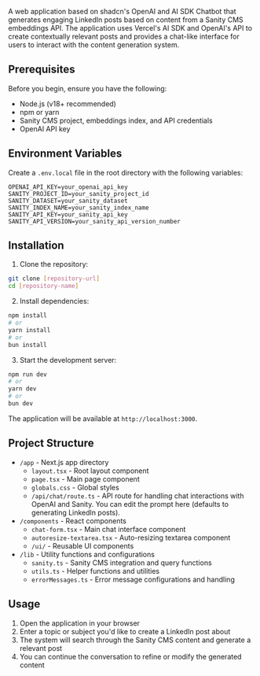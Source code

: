 A web application based on shadcn's OpenAI and AI SDK Chatbot that generates engaging LinkedIn posts based on content from a Sanity CMS embeddings API. The application uses Vercel's AI SDK and OpenAI's API to create contextually relevant posts and provides a chat-like interface for users to interact with the content generation system.

## Prerequisites

Before you begin, ensure you have the following:

- Node.js (v18+ recommended)
- npm or yarn
- Sanity CMS project, embeddings index, and API credentials
- OpenAI API key

## Environment Variables

Create a `.env.local` file in the root directory with the following variables:

```env
OPENAI_API_KEY=your_openai_api_key
SANITY_PROJECT_ID=your_sanity_project_id
SANITY_DATASET=your_sanity_dataset
SANITY_INDEX_NAME=your_sanity_index_name
SANITY_API_KEY=your_sanity_api_key
SANITY_API_VERSION=your_sanity_api_version_number
```

## Installation

1. Clone the repository:

```bash
git clone [repository-url]
cd [repository-name]
```

2. Install dependencies:

```bash
npm install
# or
yarn install
# or
bun install
```

3. Start the development server:

```bash
npm run dev
# or
yarn dev
# or
bun dev
```

The application will be available at `http://localhost:3000`.

## Project Structure

- `/app` - Next.js app directory
  - `layout.tsx` - Root layout component
  - `page.tsx` - Main page component
  - `globals.css` - Global styles
  - `/api/chat/route.ts` - API route for handling chat interactions with OpenAI and Sanity. You can edit the prompt here (defaults to generating LinkedIn posts).
- `/components` - React components
  - `chat-form.tsx` - Main chat interface component
  - `autoresize-textarea.tsx` - Auto-resizing textarea component
  - `/ui/` - Reusable UI components
- `/lib` - Utility functions and configurations
  - `sanity.ts` - Sanity CMS integration and query functions
  - `utils.ts` - Helper functions and utilities
  - `errorMessages.ts` - Error message configurations and handling

## Usage

1. Open the application in your browser
2. Enter a topic or subject you'd like to create a LinkedIn post about
3. The system will search through the Sanity CMS content and generate a relevant post
4. You can continue the conversation to refine or modify the generated content

